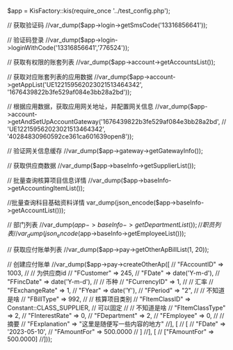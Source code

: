 
$app = KisFactory::kis(require_once '../test_config.php');


// 获取验证码
//var_dump($app->login->getSmsCode('13316856641'));

// 验证码登录
//var_dump($app->login->loginWithCode('13316856641','776524'));

// 获取有权限的账套列表
//var_dump($app->account->getAccountsList());

// 获取对应账套列表的应用数据
//var_dump($app->account->getAppList('UE122159562023021513464342', '1676439822b3fe529af084e3bb28a2bd'));

// 根据应用数据，获取应用网关地址，并配置网关信息
//var_dump($app->account->getAndSetUpAccountGateway('1676439822b3fe529af084e3bb28a2bd',
//    'UE122159562023021513464342', '40284830960592ce361ca601639open8'));

// 验证网关信息缓存
//var_dump($app->gateway->getGatewayInfo());

// 获取供应商数据
//var_dump($app->baseInfo->getSupplierList());

// 批量查询核算项目信息详情
//var_dump($app->baseInfo->getAccountingItemList());

//批量查询科目基础资料详情
var_dump(json_encode($app->baseInfo->getAccountList()));

// 部门列表
//var_dump($app->baseInfo->getDepartmentList());
// 职员列表
//var_dump(json_encode($app->baseInfo->getEmployeeList()));

// 获取应付账单列表
//var_dump($app->pay->getOtherApBillList(1, 20));

// 创建应付账单
//var_dump($app->pay->createOtherAp([
//    "FAccountID" => 1003,
//    // 为供应商id
//    "FCustomer" => 245,
//    "FDate" => date('Y-m-d'),
//    "FFincDate" => date('Y-m-d'),
//    // 币种
//    "FCurrencyID" => 1,
//    // 汇率
//    "FExchangeRate" => 1,
//    "FYear" => date('Y'),
//    "FPeriod" => "2",
//    // 不知道是啥
//    "FBillType" => 992,
//    // 核算项目类别
//    "FItemClassID" => Constant::CLASS_SUPPLIER, // 可以固定
//    // 不知道是啥
//    "FItemClassType" => 2,
//    "FInterestRate" => 0,
//    "FDepartment" => 2,
//    "FEmployee" => 0,
//    // 摘要
//    "FExplanation" => "这里是随便写一些内容的地方"
//], [
//    [
//        "FDate" => '2023-05-10',
//        "FAmountFor" => 500.0000
//    ]
//], [
//    ["FAmountFor" => 500.0000]
//]));